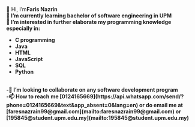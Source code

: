 👋 Hi, I’m<b/>Faris Nazrin<b/><br/>
🌱 I’m currently learning bachelor of software engineering in UPM<br/>
👀 I’m interested in further elaborate my programming knowledge especially in:
<ul>
    <li>C programming</li>
    <li>Java</li>
    <li>HTML</li>
    <li>JavaScript</li>
    <li>SQL</li>
    <li>Python</li>
</ul><br/>
-💞️ I’m looking to collaborate on any software development program<br/>
-📫 How to reach me [0124165669](https://api.whatsapp.com/send/?phone=0124165669&text&app_absent=0&lang=en) or do email me at [faresnazrain99@gmail.com](mailto:faresnazrain99@gmail.com) or [195845@student.upm.edu.my](mailto:195845@student.upm.edu.my)

<!---
nazRainer/nazRainer is a ✨ special ✨ repository because its `README.md` (this file) appears on your GitHub profile.
You can click the Preview link to take a look at your changes.
--->
